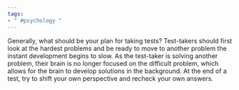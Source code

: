 ```yaml
---
tags:
- " #psychology "
---
```


Generally, what should be your plan for taking tests? Test-takers should first look at the hardest problems and be ready to move to another problem the instant development begins to slow. As the test-taker is solving another problem, their brain is no longer focused on the difficult problem, which allows for the brain to develop solutions in the background. At the end of a test, try to shift your own perspective and recheck your own answers. <!--SR:!2025-04-20,802,330-->